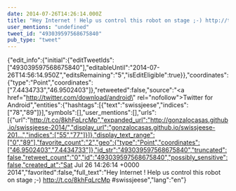 ```yaml
---
date: 2014-07-26T14:26:14.000Z
title: "Hey Internet ! Help us control this robot on stage ;-) http://t.co/8khFqLrcMp #swissjeese″"
user_mentions: "undefined"
tweet_id: "493039597568675840"
pub_type: "tweet"
---
```

{"edit_info":{"initial":{"editTweetIds":["493039597568675840"],"editableUntil":"2014-07-26T14:56:14.950Z","editsRemaining":"5","isEditEligible":true}},"coordinates":{"type":"Point","coordinates":["7.4434733","46.9502403"]},"retweeted":false,"source":"<a href=\"http://twitter.com/download/android\" rel=\"nofollow\">Twitter for Android</a>","entities":{"hashtags":[{"text":"swissjeese","indices":["78","89"]}],"symbols":[],"user_mentions":[],"urls":[{"url":"http://t.co/8khFqLrcMp","expanded_url":"http://gonzalocasas.github.io/swissjeese-2014/","display_url":"gonzalocasas.github.io/swissjeese-201…","indices":["55","77"]}]},"display_text_range":["0","89"],"favorite_count":"2","geo":{"type":"Point","coordinates":["46.9502403","7.4434733"]},"id_str":"493039597568675840","truncated":false,"retweet_count":"0","id":"493039597568675840","possibly_sensitive":false,"created_at":"Sat Jul 26 14:26:14 +0000 2014","favorited":false,"full_text":"Hey Internet ! Help us control this robot on stage ;-) http://t.co/8khFqLrcMp #swissjeese","lang":"en"}
